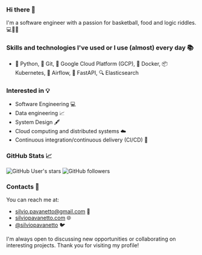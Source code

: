 ### Hi there 👋

I'm a software engineer with a passion for basketball, food and logic riddles. 💻🏀🍜

### Skills and technologies I've used or I use (almost) every day 📚

- 🐍 Python, 🔀 Git, 💾 Google Cloud Platform (GCP), 🐋 Docker, 📦 Kubernetes, 💨 Airflow, 🚀 FastAPI, 🔍 Elasticsearch

### Interested in 💡

- Software Engineering 💻
- Data engineering 📈
- System Design 🖋️
- Cloud computing and distributed systems ☁️
- Continuous integration/continuous delivery (CI/CD) 🚀

### GitHub Stats 📈

![GitHub User's stars](https://img.shields.io/github/stars/reidemeister94)
![GitHub followers](https://img.shields.io/github/followers/reidemeister94)


### Contacts 📕

You can reach me at:
- silvio.pavanetto@gmail.com 📧
- [silviopavanetto.com](https://silviopavanetto.com) 🌐
- [@silviopavanetto](https://twitter.com/SilvioPavanetto) 🐦

I'm always open to discussing new opportunities or collaborating on interesting projects.
Thank you for visiting my profile!



